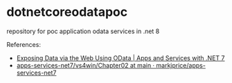 # dotnetcoreodatapoc
repository for poc application odata services in .net 8 


References:
* [Exposing Data via the Web Using OData | Apps and Services with .NET 7](https://learning.oreilly.com/library/view/apps-and-services/9781801813433/Text/Chapter_10.xhtml#_idParaDest-350)
* [apps-services-net7/vs4win/Chapter02 at main · markjprice/apps-services-net7](https://github.com/markjprice/apps-services-net7/tree/main/vs4win/Chapter02)